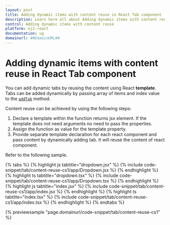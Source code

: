 ```yaml
---
layout: post
title: Adding dynamic items with content reuse in React Tab component | Syncfusion
description: Learn here all about Adding dynamic items with content reuse in Syncfusion React Tab component of Syncfusion Essential JS 2 and more.
control: Adding dynamic items with content reuse 
platform: ej2-react
documentation: ug
domainurl: ##DomainURL##
---
```


# Adding dynamic items with content reuse in React Tab component

You can add dynamic tabs by reusing the content using React **template**. Tabs can be added dynamically by passing array of items and index value to the [`addTab`](https://ej2.syncfusion.com/react/documentation/api/tab#addtab) method.

Content reuse can be achieved by using the following steps:
1. Declare a template within the function returns jsx element. If the template does not need arguments no need to pass the properties.
2. Assign the function as value for the template property.
3. Provide separate template declaration for each react component and pass content by dynamically adding tab. It will reuse the content of react component.

Refer to the following sample.

{% tabs %}
{% highlight js tabtitle="dropdown.jsx" %}
{% include code-snippet/tab/content-reuse-cs1/app/Dropdown.jsx %}
{% endhighlight %}
{% highlight ts tabtitle="dropdown.tsx" %}
{% include code-snippet/tab/content-reuse-cs1/app/Dropdown.tsx %}
{% endhighlight %}
{% highlight js tabtitle="index.jsx" %}
{% include code-snippet/tab/content-reuse-cs1/app/index.jsx %}
{% endhighlight %}
{% highlight ts tabtitle="index.tsx" %}
{% include code-snippet/tab/content-reuse-cs1/app/index.tsx %}
{% endhighlight %}
{% endtabs %}

 {% previewsample "page.domainurl/code-snippet/tab/content-reuse-cs1" %}